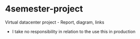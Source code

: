 # 4semester-project
Virtual datacenter project - Report, diagram, links
- I take no responsibility in relation to the use this in production
